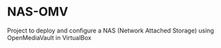 # NAS-OMV
Project to deploy and configure a NAS (Network Attached Storage) using OpenMediaVault in VirtualBox
